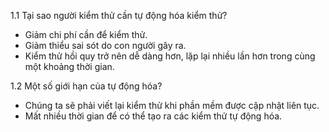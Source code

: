 1.1 Tại sao người kiểm thử cần tự động hóa kiểm thử? 
- Giảm chi phí cần để kiểm thử.
- Giảm thiểu sai sót do con người gây ra.
- Kiểm thử hồi quy trở nên dễ dàng hơn, lặp lại nhiều lần hơn trong cùng một khoảng thời gian.

1.2 Một số giới hạn của tự động hóa?
- Chúng ta sẽ phải viết lại kiểm thử khi phần mềm được cập nhật liên tục.
- Mất nhiều thời gian để có thể tạo ra các kiểm thử tự động hóa.
